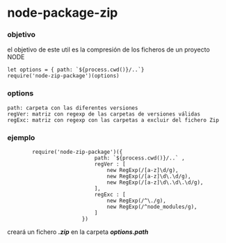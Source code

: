 # node-package-zip

### objetivo

el objetivo de este util es la compresión de los ficheros de un proyecto NODE



```
let options = { path: `${process.cwd()}/..`}
require('node-zip-package')(options)

```    
### options

    path: carpeta con las diferentes versiones
    regVer: matriz con regexp de las carpetas de versiones válidas
    regExc: matriz con regexp con las carpetas a excluir del fichero Zip

### ejemplo
```
        require('node-zip-package')({
                            path: `${process.cwd()}/..` ,
                            regVer : [
                                new RegExp(/[a-z]\d/g),
                                new RegExp(/[a-z]\d\.\d/g),
                                new RegExp(/[a-z]\d\.\d\.\d/g),
                            ],
                            regExc : [
                                new RegExp(/^\./g),
                                new RegExp(/^node_modules/g),
                            ]
                        })

```

creará un fichero ***.zip*** en la carpeta ***options.path*** 
